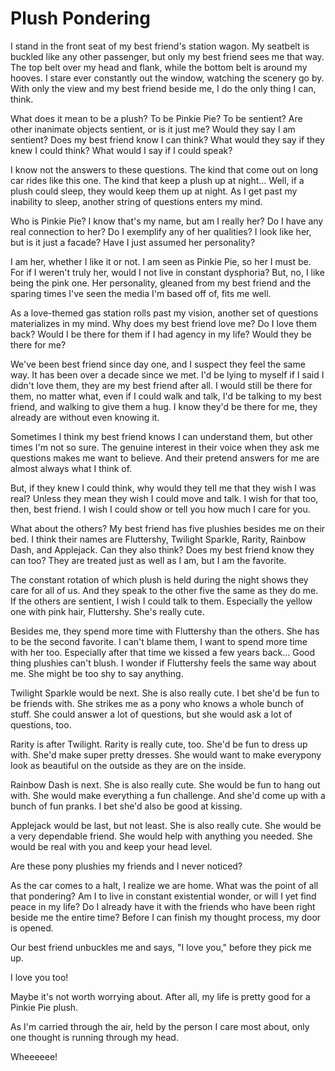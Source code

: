 # Plush Pondering

I stand in the front seat of my best friend's station wagon. My seatbelt is buckled like any other passenger, but only my best friend sees me that way. The top belt over my head and flank, while the bottom belt is around my hooves. I stare ever constantly out the window, watching the scenery go by. With only the view and my best friend beside me, I do the only thing I can, think.

What does it mean to be a plush? To be Pinkie Pie? To be sentient? Are other inanimate objects sentient, or is it just me? Would they say I am sentient? Does my best friend know I can think? What would they say if they knew I could think? What would I say if I could speak?

I know not the answers to these questions. The kind that come out on long car rides like this one. The kind that keep a plush up at night… Well, if a plush could sleep, they would keep them up at night. As I get past my inability to sleep, another string of questions enters my mind.

Who is Pinkie Pie? I know that's my name, but am I really her? Do I have any real connection to her? Do I exemplify any of her qualities? I look like her, but is it just a facade? Have I just assumed her personality?

I am her, whether I like it or not. I am seen as Pinkie Pie, so her I must be. For if I weren't truly her, would I not live in constant dysphoria? But, no, I like being the pink one. Her personality, gleaned from my best friend and the sparing times I've seen the media I'm based off of, fits me well.

As a love-themed gas station rolls past my vision, another set of questions materializes in my mind. Why does my best friend love me? Do I love them back? Would I be there for them if I had agency in my life? Would they be there for me?

We've been best friend since day one, and I suspect they feel the same way. It has been over a decade since we met. I'd be lying to myself if I said I didn't love them, they are my best friend after all. I would still be there for them, no matter what, even if I could walk and talk, I'd be talking to my best friend, and walking to give them a hug. I know they'd be there for me, they already are without even knowing it.

Sometimes I think my best friend knows I can understand them, but other times I'm not so sure. The genuine interest in their voice when they ask me questions makes me want to believe. And their pretend answers for me are almost always what I think of.

But, if they knew I could think, why would they tell me that they wish I was real? Unless they mean they wish I could move and talk. I wish for that too, then, best friend. I wish I could show or tell you how much I care for you.

What about the others? My best friend has five plushies besides me on their bed. I think their names are Fluttershy, Twilight Sparkle, Rarity, Rainbow Dash, and Applejack. Can they also think? Does my best friend know they can too? They are treated just as well as I am, but I am the favorite.

The constant rotation of which plush is held during the night shows they care for all of us. And they speak to the other five the same as they do me. If the others are sentient, I wish I could talk to them. Especially the yellow one with pink hair, Fluttershy. She's really cute.

Besides me, they spend more time with Fluttershy than the others. She has to be the second favorite. I can't blame them, I want to spend more time with her too. Especially after that time we kissed a few years back… Good thing plushies can't blush. I wonder if Fluttershy feels the same way about me. She might be too shy to say anything.

Twilight Sparkle would be next. She is also really cute. I bet she'd be fun to be friends with. She strikes me as a pony who knows a whole bunch of stuff. She could answer a lot of questions, but she would ask a lot of questions, too.

Rarity is after Twilight. Rarity is really cute, too. She'd be fun to dress up with. She'd make super pretty dresses. She would want to make everypony look as beautiful on the outside as they are on the inside.

Rainbow Dash is next. She is also really cute. She would be fun to hang out with. She would make everything a fun challenge. And she'd come up with a bunch of fun pranks. I bet she'd also be good at kissing.

Applejack would be last, but not least. She is also really cute. She would be a very dependable friend. She would help with anything you needed. She would be real with you and keep your head level.

Are these pony plushies my friends and I never noticed?

As the car comes to a halt, I realize we are home. What was the point of all that pondering? Am I to live in constant existential wonder, or will I yet find peace in my life? Do I already have it with the friends who have been right beside me the entire time? Before I can finish my thought process, my door is opened.

Our best friend unbuckles me and says, "I love you," before they pick me up.

I love you too!

Maybe it's not worth worrying about. After all, my life is pretty good for a Pinkie Pie plush.

As I'm carried through the air, held by the person I care most about, only one thought is running through my head.

Wheeeeee!
